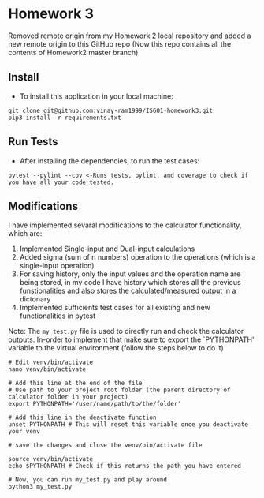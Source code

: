 # Homework 3

Removed remote origin from my Homework 2 local repository and added a new remote origin to this GitHub repo (Now this repo contains all the contents of Homework2 master branch)

## Install

* To install this application in your local machine:
```
git clone git@github.com:vinay-ram1999/IS601-homework3.git
pip3 install -r requirements.txt
```

## Run Tests

* After installing the dependencies, to run the test cases:
```
pytest --pylint --cov <-Runs tests, pylint, and coverage to check if you have all your code tested.
```

## Modifications

I have implemented sevaral modifications to the calculator functionality, which are:

1. Implemented Single-input and Dual-input calculations
2. Added sigma (sum of n numbers) operation to the operations (which is a single-input operation)
3. For saving history, only the input values and the operation name are being stored, in my code I have history which stores all the previous funstionalities and also stores the calculated/measured output in a dictonary
4. Implemented sufficients test cases for all existing and new functionalities in pytest

Note: The `my_test.py` file is used to directly run and check the calculator outputs. In-order to implement that make sure to export the `PYTHONPATH' variable to the virtual environment (follow the steps below to do it)

```
# Edit venv/bin/activate
nano venv/bin/activate

# Add this line at the end of the file
# Use path to your project root folder (the parent directory of calculator folder in your project)
export PYTHONPATH='/user/name/path/to/the/folder'

# Add this line in the deactivate function
unset PYTHONPATH # This will reset this variable once you deactivate your venv

# save the changes and close the venv/bin/activate file

source venv/bin/activate
echo $PYTHONPATH # Check if this returns the path you have entered

# Now, you can run my_test.py and play around
python3 my_test.py
```
